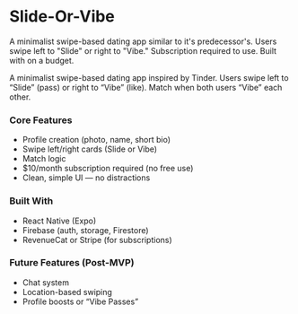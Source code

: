 # Slide-Or-Vibe
A minimalist swipe-based dating app similar to it's predecessor's. Users swipe left to "Slide" or right to "Vibe." Subscription required to use. Built with on a budget.

A minimalist swipe-based dating app inspired by Tinder. Users swipe left to “Slide” (pass) or right to “Vibe” (like). Match when both users “Vibe” each other.

### Core Features
- Profile creation (photo, name, short bio)
- Swipe left/right cards (Slide or Vibe)
- Match logic
- $10/month subscription required (no free use)
- Clean, simple UI — no distractions

### Built With
- React Native (Expo)
- Firebase (auth, storage, Firestore)
- RevenueCat or Stripe (for subscriptions)

### Future Features (Post-MVP)
- Chat system
- Location-based swiping
- Profile boosts or “Vibe Passes”
